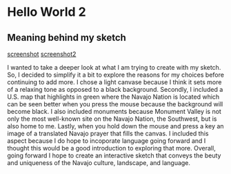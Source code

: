 # Hello World 2 

## Meaning behind my sketch

[screenshot](images/sketch2.png"screenshot")
[screenshot2](images/sketch2pic.png"screenshot2") 

I wanted to take a deeper look at what I am trying to create with my sketch. So, I decided to simplify it a bit to explore the reasons for my choices before continuing to add more. I chose a light canvase because I think it sets more of a relaxing tone as opposed to a black background. Secondly, I included a U.S. map that highlights in green where the Navajo Nation is located which can be seen better when you press the mouse because the background will become black. I also included monuments because Monument Valley is not only the most well-known site on the Navajo Nation, the Southwest, but is also home to me. Lastly, when you hold down the mouse and press a key an image of a translated Navajo prayer that fills the canvas. I included this aspect because I do hope to incoporate language going forward and I thought this would be a good introduction to exploring that more. Overall, going forward I hope to create an interactive sketch that conveys the beuty and uniqueness of the Navajo culture, landscape, and language.
